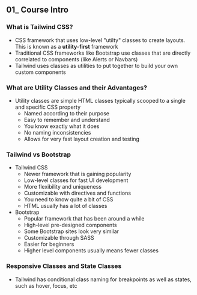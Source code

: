 ## 01_ Course Intro

### What is Tailwind CSS?
- CSS framework that uses low-level "utilty" classes to create layouts. This is known as a **utility-first** framework
- Traditional CSS frameworks like Bootstrap use classes that are directly correlated to components (like Alerts or Navbars)
- Tailwind uses classes as utilities to put together to build your own custom components

### What are Utility Classes and their Advantages?
- Utility classes are simple HTML classes typically scooped to a single and specific CSS property
  - Named according to their purpose
  - Easy to remember and understand
  - You know exactly what it does
  - No naming inconsistencies
  - Allows for very fast layout creation and testing

### Tailwind vs Bootstrap
- Tailwind CSS
  - Newer framework that is gaining popularity
  - Low-level classes for fast UI development
  - More flexibility and uniqueness
  - Customizable with directives and functions
  - You need to know quite a bit of CSS
  - HTML usually has a lot of classes
- Bootstrap
  - Popular framework that has been around a while
  - High-level pre-designed components
  - Some Bootstrap sites look very similar
  - Customizable through SASS
  - Easier for beginners
  - Higher level components usually means fewer classes

### Responsive Classes and State Classes
- Tailwind has conditional class naming for breakpoints as well as states, such as hover, focus, etc